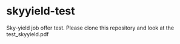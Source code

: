 skyyield-test
=============

Sky-yield job offer test.
Please clone this repository and look at the test_skyyield.pdf
